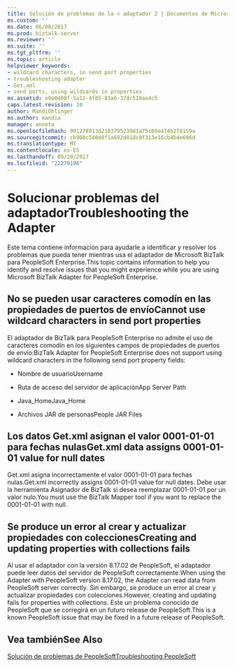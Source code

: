 ```yaml
---
title: Solución de problemas de la < adaptador 2 | Documentos de Microsoft
ms.custom: ''
ms.date: 06/08/2017
ms.prod: biztalk-server
ms.reviewer: ''
ms.suite: ''
ms.tgt_pltfrm: ''
ms.topic: article
helpviewer_keywords:
- wildcard characters, in send port properties
- troubleshooting adapter
- Get.xml
- send ports, using wildcards in properties
ms.assetid: e9e0408f-5a12-4f05-83a6-37dc519ae4c5
caps.latest.revision: 10
author: MandiOhlinger
ms.author: mandia
manager: anneta
ms.openlocfilehash: 991278813d2183795239d1a75c08e474b2f8159a
ms.sourcegitcommit: cb908c540d8f1a692d01dc8f313e16cb4b4e696d
ms.translationtype: MT
ms.contentlocale: es-ES
ms.lasthandoff: 09/20/2017
ms.locfileid: "22279196"
---
```

# <a name="troubleshooting-the-adapter"></a><span data-ttu-id="d8ba0-102">Solucionar problemas del adaptador</span><span class="sxs-lookup"><span data-stu-id="d8ba0-102">Troubleshooting the Adapter</span></span>
<span data-ttu-id="d8ba0-103">Este tema contiene información para ayudarle a identificar y resolver los problemas que pueda tener mientras usa el adaptador de Microsoft BizTalk para PeopleSoft Enterprise.</span><span class="sxs-lookup"><span data-stu-id="d8ba0-103">This topic contains information to help you identify and resolve issues that you might experience while you are using Microsoft BizTalk Adapter for PeopleSoft Enterprise.</span></span>  
  
## <a name="cannot-use-wildcard-characters-in-send-port-properties"></a><span data-ttu-id="d8ba0-104">No se pueden usar caracteres comodín en las propiedades de puertos de envío</span><span class="sxs-lookup"><span data-stu-id="d8ba0-104">Cannot use wildcard characters in send port properties</span></span>  
 <span data-ttu-id="d8ba0-105">El adaptador de BizTalk para PeopleSoft Enterprise no admite el uso de caracteres comodín en los siguientes campos de propiedades de puertos de envío:</span><span class="sxs-lookup"><span data-stu-id="d8ba0-105">BizTalk Adapter for PeopleSoft Enterprise does not support using wildcard characters in the following send port property fields:</span></span>  
  
-   <span data-ttu-id="d8ba0-106">Nombre de usuario</span><span class="sxs-lookup"><span data-stu-id="d8ba0-106">Username</span></span>  
  
-   <span data-ttu-id="d8ba0-107">Ruta de acceso del servidor de aplicación</span><span class="sxs-lookup"><span data-stu-id="d8ba0-107">App Server Path</span></span>  
  
-   <span data-ttu-id="d8ba0-108">Java_Home</span><span class="sxs-lookup"><span data-stu-id="d8ba0-108">Java_Home</span></span>  
  
-   <span data-ttu-id="d8ba0-109">Archivos JAR de personas</span><span class="sxs-lookup"><span data-stu-id="d8ba0-109">People JAR Files</span></span>  
  
## <a name="getxml-data-assigns-0001-01-01-value-for-null-dates"></a><span data-ttu-id="d8ba0-110">Los datos Get.xml asignan el valor 0001-01-01 para fechas nulas</span><span class="sxs-lookup"><span data-stu-id="d8ba0-110">Get.xml data assigns 0001-01-01 value for null dates</span></span>  
 <span data-ttu-id="d8ba0-111">Get.xml asigna incorrectamente el valor 0001-01-01 para fechas nulas.</span><span class="sxs-lookup"><span data-stu-id="d8ba0-111">Get.xml incorrectly assigns 0001-01-01 value for null dates.</span></span> <span data-ttu-id="d8ba0-112">Debe usar la herramienta Asignador de BizTalk si desea reemplazar 0001-01-01 por un valor nulo.</span><span class="sxs-lookup"><span data-stu-id="d8ba0-112">You must use the BizTalk Mapper tool if you want to replace the 0001-01-01 with null.</span></span>  
  
## <a name="creating-and-updating-properties-with-collections-fails"></a><span data-ttu-id="d8ba0-113">Se produce un error al crear y actualizar propiedades con colecciones</span><span class="sxs-lookup"><span data-stu-id="d8ba0-113">Creating and updating properties with collections fails</span></span>  
 <span data-ttu-id="d8ba0-114">Al usar el adaptador con la versión 8.17.02 de PeopleSoft, el adaptador puede leer datos del servidor de PeopleSoft correctamente.</span><span class="sxs-lookup"><span data-stu-id="d8ba0-114">When using the Adapter with PeopleSoft version 8.17.02, the Adapter can read data from PeopleSoft server correctly.</span></span> <span data-ttu-id="d8ba0-115">Sin embargo, se produce un error al crear y actualizar propiedades con colecciones.</span><span class="sxs-lookup"><span data-stu-id="d8ba0-115">However, creating and updating fails for properties with collections.</span></span> <span data-ttu-id="d8ba0-116">Este un problema conocido de PeopleSoft que se corregirá en un futuro release de PeopleSoft.</span><span class="sxs-lookup"><span data-stu-id="d8ba0-116">This is a known PeopleSoft issue that may be fixed in a future release of PeopleSoft.</span></span>  
  
## <a name="see-also"></a><span data-ttu-id="d8ba0-117">Vea también</span><span class="sxs-lookup"><span data-stu-id="d8ba0-117">See Also</span></span>  
 [<span data-ttu-id="d8ba0-118">Solución de problemas de PeopleSoft</span><span class="sxs-lookup"><span data-stu-id="d8ba0-118">Troubleshooting PeopleSoft</span></span>](../core/troubleshooting-peoplesoft.md)